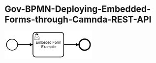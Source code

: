 # Gov-BPMN-Deploying-Embedded-Forms-through-Camnda-REST-API
![Embedded Form Process](https://raw.githubusercontent.com/StephenOTT/Gov-BPMN-Deploying-Embedded-Forms-through-Camnda-REST-API/master/EmbeddedFormExample.png)
